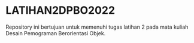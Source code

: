 # LATIHAN2DPBO2022
Repository ini bertujuan untuk memenuhi tugas latihan 2 pada mata kuliah Desain Pemograman Berorientasi Objek. 
